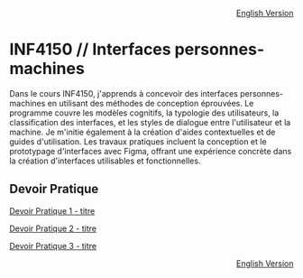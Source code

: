 <p align="right">
  <a href="./README_en.md">English Version</a>
</p>

# INF4150 // Interfaces personnes-machines 

Dans le cours INF4150, j'apprends à concevoir des interfaces personnes-machines en utilisant des méthodes de conception éprouvées. Le programme couvre les modèles cognitifs, la typologie des utilisateurs, la classification des interfaces, et les styles de dialogue entre l'utilisateur et la machine. Je m'initie également à la création d'aides contextuelles et de guides d'utilisation. Les travaux pratiques incluent la conception et le prototypage d'interfaces avec Figma, offrant une expérience concrète dans la création d'interfaces utilisables et fonctionnelles.

## Devoir Pratique
[Devoir Pratique 1 - titre](URL "titre facultatif")

[Devoir Pratique 2 - titre](URL "titre facultatif")

[Devoir Pratique 3 - titre](URL "titre facultatif")

<p align="right">
  <a href="./README_en.md">English Version</a>
</p>